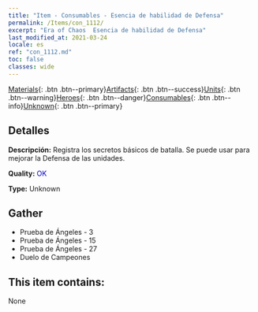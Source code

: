 ```yaml
---
title: "Item - Consumables - Esencia de habilidad de Defensa"
permalink: /Items/con_1112/
excerpt: "Era of Chaos  Esencia de habilidad de Defensa"
last_modified_at: 2021-03-24
locale: es
ref: "con_1112.md"
toc: false
classes: wide
---
```

 [Materials](/es/Items/){: .btn .btn--primary}[Artifacts](/es/Items/Artifacts/){: .btn .btn--success}[Units](/es/Items/Units/){: .btn .btn--warning}[Heroes](/es/Items/Heroes/){: .btn .btn--danger}[Consumables](/es/Items/Consumables/){: .btn .btn--info}[Unknown](/es/Items/Unknown/){: .btn .btn--primary}

## Detalles
 **Descripción:** Registra los secretos básicos de batalla. Se puede usar para mejorar la Defensa de las unidades.

 **Quality:** <span style="color: #0000CD">OK</span>

 **Type:** Unknown

## Gather

*    Prueba de Ángeles - 3 
*    Prueba de Ángeles - 15 
*    Prueba de Ángeles - 27 
*    Duelo de Campeones 

## This item contains:

  None

